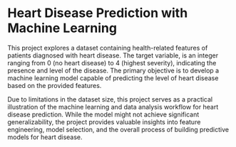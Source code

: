 # Heart Disease Prediction with Machine Learning

This project explores a dataset containing health-related features of patients diagnosed with heart disease. The target variable, is an integer ranging from 0 (no heart disease) to 4 (highest severity), indicating the presence and level of the disease. The primary objective is to develop a machine learning model capable of predicting the level of heart disease based on the provided features.

Due to limitations in the dataset size, this project serves as a practical illustration of the machine learning and data analysis workflow for heart disease prediction.  While the model might not achieve significant generalizability, the project provides valuable insights into feature engineering, model selection, and the overall process of building predictive models for heart disease.
